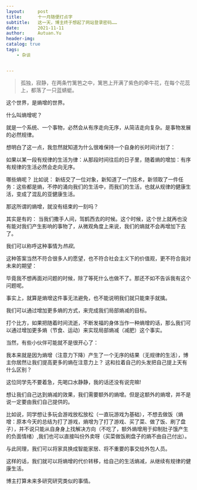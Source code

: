 ```yaml
---
layout:     post
title:      十一月随便打点字
subtitle:   这一天，博主终于想起了网站登录密码……
date:       2021-11-11
author:     Autuan.Yu
header-img:
catalog: true
tags:
    - 杂谈


---
```






> 孤独，寂静，在两条竹篱笆之中，篱笆上开满了紫色的牵牛花，在每个花蕊上，都落了一只蓝蜻蜓。  

这个世界，是熵增的世界。  

什么叫熵增呢？  

就是一个系统、一个事物，必然会从有序走向无序，从简洁走向复杂。是事物发展的必然规律。  

想明白了这一点，我忽然就知道为什么很难保持一个自身的长时间计划了：  

如果以某一段有规律的生活为律：从那段时间往后的日子里，随着熵的增加：有序有规律的生活必然会走向无序。  

哪些熵呢？ 比如说： 新结交了一位对象，新知道了一门技术，新领取了一件任务：这些都是熵，不停的涌向我们的生活中，而我们的生活，也就从规律的健康生活，变成了混乱的亚健康生活。  

那这所谓的熵增，就没有结束的一刻吗？  

其实是有的： 当我们撒手人间，驾鹤西去的时候。这个时候，这个世上就再也没有能对我们产生影响的事物了，从微观角度上来说，我们的熵就不会再增加下去了。

我们可以称呼这种事情为*热寂*。  

这种答案当然不符合很多人的愿望，也不符合社会主义下的价值观，更不符合我对未来的期望：  

毕竟我不想再面对问题的时候，除了等死什么也做不了。那还不如不告诉我有这个问题呢。  

事实上，就算是熵增这件事无法避免，也不能说明我们就只能束手就擒。  

我们可以通过增加更多熵的方式，来完成我们局部熵减的目标。  

打个比方，如果把随着时间流逝，不断发福的身体当作一种熵增的话，那么我们可以通过增加更多熵（节食、运动）来实现局部熵减（减肥）这个事实。  

当然，有些小伙伴可能就不是很开心了：

我本来就是因为熵增（注意力下降）产生了一个无序的结果（无规律的生活），博主你居然让我们提高更多的熵在注意力上？ 这和拉着自己的头发把自己提上天有什么区别？  

这位同学先不要着急，先喝口水静静，我的话还没有说完嘛!  

想让我们自己达到熵减的效果，我们需要额外的熵增。但是这额外的熵增，并不是说一定要由我们自己提供的。  

比如说，同学想让多玩会游戏放松放松（一直玩游戏为基础），不想去做饭（熵增：原本今天的总结为打了游戏，熵增为了打了游戏、买了菜、做了饭、刷了盘子），并不说只能从自身身上找解决方向（不吃了，额外熵增用于抑制肚子饿产生的负面情绪）,我们也可以直接叫份外卖呀（买菜做饭刷盘子的熵不由自己付出）。  

与此同理，我们可以将家具换成智能家居、将不重要的事交给外包人员。  

这样的话，我们就可以将熵增的代价转移，给自己的生活熵减，从继续有规律的健康生活。   



博主打算未来多研究研究类似的事情。  
